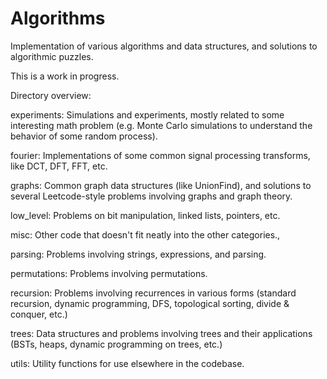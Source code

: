 # Algorithms
Implementation of various algorithms and data structures, and solutions to algorithmic puzzles.

This is a work in progress.

Directory overview:

experiments: Simulations and experiments, mostly related to some interesting math
problem (e.g. Monte Carlo simulations to understand the behavior of some random process).

fourier: Implementations of some common signal processing transforms, like DCT, DFT, FFT, etc.

graphs: Common graph data structures (like UnionFind), and solutions to several Leetcode-style problems
involving graphs and graph theory.

low_level: Problems on bit manipulation, linked lists, pointers, etc.

misc: Other code that doesn't fit neatly into the other categories.,

parsing: Problems involving strings, expressions, and parsing.

permutations: Problems involving permutations.

recursion: Problems involving recurrences in various forms (standard recursion,
dynamic programming, DFS, topological sorting, divide & conquer, etc.)

trees: Data structures and problems involving trees and their applications (BSTs, heaps, dynamic 
programming on trees, etc.)

utils: Utility functions for use elsewhere in the codebase.
